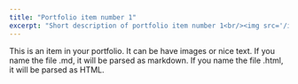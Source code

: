 ```yaml
---
title: "Portfolio item number 1"
excerpt: "Short description of portfolio item number 1<br/><img src='/images/500x300.png'>"
---
```


This is an item in your portfolio. It can be have images or nice text. If you name the file .md, it will be parsed as markdown. If you name the file .html, it will be parsed as HTML. 
